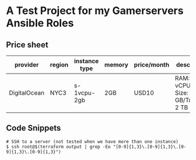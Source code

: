 # A Test Project for my Gamerservers Ansible Roles #

## Price sheet ##

| provider     | region | instance type | memory | price/month | description                                    |
|--------------|--------|---------------|--------|-------------|------------------------------------------------|
| DigitalOcean | NYC3   | s-1vcpu-2gb   | 2GB    | USD10       | RAM: 2GB/1 vCPU/SSD Size: 50 GB/Transfer: 2 TB |

## Code Snippets ##

    # SSH to a server (not tested when we have more than one instance)
    $ ssh root@$(terraform output | grep -Eo "[0-9]{1,3}\.[0-9]{1,3}\.[0-9]{1,3}\.[0-9]{1,3}")
